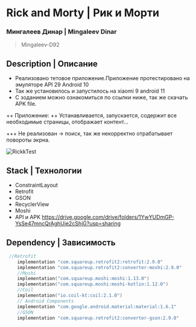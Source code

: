 # Rick and Morty | Рик и Морти

### Мингалеев Динар | Mingaleev Dinar
> Mingaleev-D92

## Description | Описание

+ Реализовано тетовое приложение.Приложение протестировано на эмуляторе API 29 Android 10 
+ Так же установилось и запустилось на xiaomi 9 android 11
+ С зоданием можно ознакомиться по ссылки ниже, так же скачать APK file.

++ Приложение:
++ Устанавливается, запускается, содержит все необходимые страницы, отображает контент...

+++ Не реализован ->  поиск, так же некорректно отрабатывает повороты экрна.


![RickkTest](https://user-images.githubusercontent.com/61611031/173705227-97db1003-22ef-4e3e-bfe5-b56b71cde99b.gif)

## Stack | Технологии

+ ConstraintLayout
+ Retrofit
+ GSON
+ RecyclerView
+ Moshi
+ API и APK https://drive.google.com/drive/folders/1YwYUDmGP-YsSe47mncQrAghUie2cShjG?usp=sharing



## Dependency | Зависимость

```kotlin
 //Retrofit
    implementation "com.squareup.retrofit2:retrofit:2.9.0"
    implementation "com.squareup.retrofit2:converter-moshi:2.9.0"
    //Moshi
    implementation("com.squareup.moshi:moshi:1.13.0")
    implementation("com.squareup.moshi:moshi-kotlin:1.12.0")
    //Coil
    implementation("io.coil-kt:coil:2.1.0")
    // Android Components
    implementation "com.google.android.material:material:1.6.1"
    //GSON
    implementation "com.squareup.retrofit2:converter-gson:2.9.0"
```
